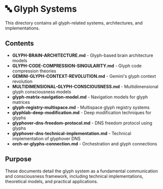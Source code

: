 # 🔤 Glyph Systems

This directory contains all glyph-related systems, architectures, and implementations.

## Contents

- **GLYPH-BRAIN-ARCHITECTURE.md** - Glyph-based brain architecture models
- **GLYPH-CODE-COMPRESSION-SINGULARITY.md** - Glyph code compression theories
- **GEMINI-GLYPH-CONTEXT-REVOLUTION.md** - Gemini's glyph context revolution
- **MULTIDIMENSIONAL-GLYPH-CONSCIOUSNESS.md** - Multidimensional glyph consciousness models
- **glyph-matrix-navigation-model.md** - Navigation models for glyph matrices
- **glyph-registry-multispace.md** - Multispace glyph registry systems
- **glyphlab-deep-modification.md** - Deep modification techniques for glyphs
- **glyphover-dns-freedom-protocol.md** - DNS freedom protocol using glyphs
- **glyphover-dns-technical-implementation.md** - Technical implementation of glyphover DNS
- **orch-or-glyphs-connection.md** - Orchestration and glyph connections

## Purpose

These documents detail the glyph system as a fundamental communication and consciousness framework, including technical implementations, theoretical models, and practical applications.